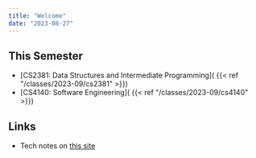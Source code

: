 ```yaml
---
title: "Welcome"
date: "2023-08-27"
---
```


## This Semester

 - [CS2381: Data Structures and Intermediate Programming](
     {{< ref "/classes/2023-09/cs2381" >}})
 - [CS4140: Software Engineering](
     {{< ref "/classes/2023-09/cs4140" >}})

## Links

 - Tech notes on [this site](./site-tech)
